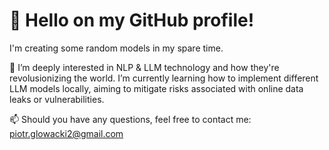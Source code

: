 # 👋 Hello on my GitHub profile!
I'm creating some random models in my spare time.

🧠 I’m deeply interested in NLP & LLM technology and how they're revolusionizing the world. 
I’m currently learning how to implement different LLM models locally, aiming to mitigate risks associated with online data leaks or vulnerabilities.

📫 Should you have any questions, feel free to contact me: piotr.glowacki2@gmail.com
